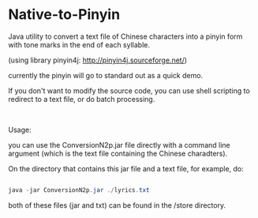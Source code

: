 # Native-to-Pinyin

Java utility to convert a text file of Chinese characters into a pinyin form with tone marks in the end of each syllable. 

(using library pinyin4j:   http://pinyin4j.sourceforge.net/)

currently the pinyin will go to standard out as a quick demo.

If you don't want to modify the source code, you can use shell scripting to redirect to a text file, or do batch processing.

<br>

Usage: 

you can use the ConversionN2p.jar file directly with a command line argument (which is the text file containing the Chinese charadters).

On the directory that contains this jar file and a text file, for example, do:
```java

java -jar ConversionN2p.jar ./lyrics.txt
```
both of these files (jar and txt) can be found in the /store directory.
